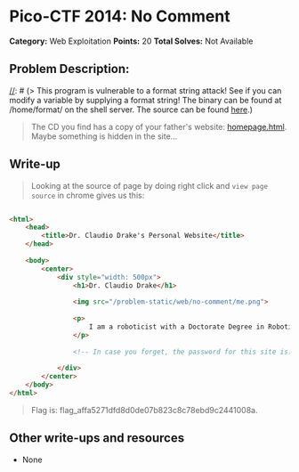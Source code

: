 # Pico-CTF 2014: No Comment

**Category:** Web Exploitation
**Points:** 20
**Total Solves:** Not Available
## Problem Description:

[//]: # (> This program is vulnerable to a format string attack! See if you can modify a variable by supplying a format string! The binary can be found at /home/format/ on the shell server. The source can be found [here](format.c).)
> The CD you find has a copy of your father's website: [homepage.html](https://picoctf.com/api/autogen/serve/homepage.html?static=false&pid=3099c443d360a2514f17f155fb65d5d2). Maybe something is hidden in the site...
## Write-up
[//]: # (> Your write up goes here.)
> Looking at the source of page by doing right click and `view page source` in chrome gives us this:
```html

<html>
	<head>
		<title>Dr. Claudio Drake's Personal Website</title>
	</head>
	
	<body>
		<center>
			<div style="width: 500px">
				<h1>Dr. Claudio Drake</h1>
				
				<img src="/problem-static/web/no-comment/me.png">
				
				<p>
					I am a roboticist with a Doctorate Degree in Robotics. My primary interests are in developing new medical robotics to help doctors better perform surgery on high risk patients. 
				</p>
								
				<!-- In case you forget, the password for this site is: flag_affa5271dfd8d0de07b823c8c78ebd9c2441008a -->
					
			</div>
		</center>
	</body>
</html>

```

> Flag is: flag_affa5271dfd8d0de07b823c8c78ebd9c2441008a.

## Other write-ups and resources

* None
